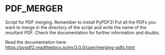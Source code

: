 # PDF_MERGER
 Script for PDF merging. Remember to install PyPDF2! Put all the PDFs you want to merge in the directory of the script and write the name of the resultant PDF. Check the documentation for further information and doubts.

Read the documentation here: https://pypdf2.readthedocs.io/en/3.0.0/user/merging-pdfs.html